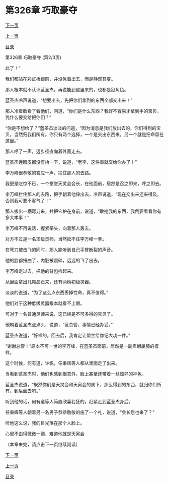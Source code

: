 <h1>第326章    巧取豪夺</h1>
            <div><p><a href="./977_%E7%AC%AC326%E7%AB%A0_%E5%B7%A7%E5%8F%96%E8%B1%AA%E5%A4%BA.md">下一页</a></p><p><a href="./975_%E7%AC%AC326%E7%AB%A0_%E5%B7%A7%E5%8F%96%E8%B1%AA%E5%A4%BA.md">上一页</a></p><p><a href="../">目录</a></p></div>
            <div><p>第326章    巧取豪夺 (第2/3页)</p><p>此了！”</p><p>我们都站在彩虹桥跟前，并没急着出去，而是静观其变。</p><p>那人根本就不认识蓝圣杰，再说能到这里来的，也都是狠角色。</p><p>蓝圣杰冷声说道，“想要出去，先把你们拿到的东西全部交出来！”</p><p>那人冷着脸看了看他们，问道，“你们是什么东西？我好不容易才拿到手的宝贝，凭什么要交给把你们？”</p><p>“你是不想给了？”蓝圣杰淡淡的问道，“因为消息是我们放出去的，你们得到的宝贝，当然归我们所有。你只有两个选择，一个是交出东西来，另一个就是把命留在这里。”</p><p>那人哼了一声，迈步径直向着外面走去。</p><p>蓝圣杰连眼皮都没有抬一下，说道，“老李，这件事就交给你办了！”</p><p>李万峰很恭敬的答应一声，拦住那人的去路。</p><p>我更是吃惊不已，一个堂堂天灵会会长，在他面前，居然是召之即来，呼之即去。</p><p>李万峰拦住那人的去路，把手朝着他伸出去，冷声说道，“现在交出来还来得及，否则我可要不客气了！”</p><p>那人拔出一柄弯刀来，并把它护在身前，说道，“敢抢我的东西，我倒要看看你有多大本事！”</p><p>李万峰不再说话，握紧拳头，向着那人轰去。</p><p>对方不过是一名顶级灵师，当然抵不住李万峰一拳。</p><p>在弯刀被击飞的同时，那人能听到自己手臂断裂的声音。</p><p>他的脸都扭曲了，内脏被震碎，远远的飞了出去。</p><p>李万峰走过去，把他的背包捡起来。</p><p>从里面拿出几颗晶石来，还有两柄初级灵器。</p><p>淡淡的说道，“为了这么点东西丢掉性命，真不值得。”</p><p>他们对于这种低级灵器根本就看不上眼。</p><p>可对于一名普通灵师来说，这已经是不可多得的宝贝了。</p><p>他朝着蓝圣杰点点头，说道，“蓝总管，事情已经办妥。”</p><p>蓝圣杰说道，“好样的。回去后，我肯定让盟主给你记大功一件。”</p><p>“谢谢总管！”原本不可一世的李万峰，在蓝圣杰面前，居然是一副卑躬屈膝的模样。</p><p>这个时候，何有道，许帆，任秉辉等人都从里面走了出来。</p><p>当看到蓝圣杰时，他们也感到很意外，脸上甚至还带着一丝惊异的神色。</p><p>蓝圣杰说道，“既然你们是天灵会和天寅会的属下，那么得到的东西，就归你们所有。到后面去吧。”</p><p>听到他的话，何有道等人简直欣喜若狂的，赶紧走到蓝圣杰身后。</p><p>任秉辉等人朝着另一名男子恭恭敬敬的施了一个礼，说道，“会长您也来了？”</p><p>听他这么说，我的目光落在那个人脸上。</p><p>心里不由得微微一颤，难道他就是天寅会</p><p>（本章未完，请点击下一页继续阅读）</p></div>
            <div><p><a href="./977_%E7%AC%AC326%E7%AB%A0_%E5%B7%A7%E5%8F%96%E8%B1%AA%E5%A4%BA.md">下一页</a></p><p><a href="./975_%E7%AC%AC326%E7%AB%A0_%E5%B7%A7%E5%8F%96%E8%B1%AA%E5%A4%BA.md">上一页</a></p><p><a href="../">目录</a></p></div>